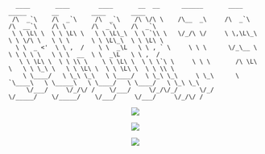      
      ____       ____        ____       __  __      ______       ____        _____       __         ____       ____       
     /\  _`\    /\  _`\     /\  _`\    /\ \/\ \    /\__  _\     /\  _`\     /\  __`\    /\ \       /\  _`\    /\  _`\     
     \ \ \L\ \  \ \ \L\ \   \ \ \L\_\  \ \ `\\ \   \/_/\ \/     \ \,\L\_\   \ \ \/\ \   \ \ \      \ \ \L\_\  \ \ \L\ \   
      \ \  _ <'  \ \ ,  /    \ \  _\L   \ \ , ` \     \ \ \      \/_\__ \    \ \ \ \ \   \ \ \  __  \ \  _\L   \ \ ,  /   
       \ \ \L\ \  \ \ \\ \    \ \ \L\ \  \ \ \`\ \     \ \ \       /\ \L\ \   \ \ \_\ \   \ \ \L\ \  \ \ \L\ \  \ \ \\ \  
        \ \____/   \ \_\ \_\   \ \____/   \ \_\ \_\     \ \_\      \ `\____\   \ \_____\   \ \____/   \ \____/   \ \_\ \_\
         \/___/     \/_/\/ /    \/___/     \/_/\/_/      \/_/       \/_____/    \/_____/    \/___/     \/___/     \/_/\/ /
                                                                                                                             
                                                                                                                             

                                                                                                                             
<p align="center">
     <img src = "https://github-readme-stats.vercel.app/api?username=BrentSoler&show_icons=true&theme=onedark&hide_border=true&count_private=true">
</p>

<p align="center">
  <img src = "https://streak-stats.demolab.com?user=BrentSoler&theme=onedark&hide_border=true">
</p>

<p align="center">
  <img src = "https://github-readme-stats.vercel.app/api/top-langs?username=BrentSoler&theme=onedark&hide_border=true&count_private=true&layout=compact">
</p>
